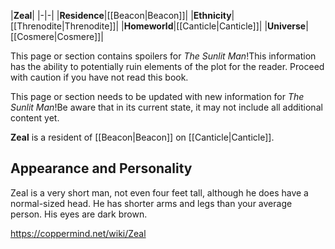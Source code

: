 |**Zeal**|
|-|-|
|**Residence**|[[Beacon\|Beacon]]|
|**Ethnicity**|[[Threnodite\|Threnodite]]|
|**Homeworld**|[[Canticle\|Canticle]]|
|**Universe**|[[Cosmere\|Cosmere]]|

This page or section contains spoilers for *The Sunlit Man*!This information has the ability to potentially ruin elements of the plot for the reader. Proceed with caution if you have not read this book.

This page or section needs to be updated with new information for *The Sunlit Man*!Be aware that in its current state, it may not include all additional content yet.

**Zeal** is a resident of [[Beacon\|Beacon]] on [[Canticle\|Canticle]].

## Appearance and Personality
Zeal is a very short man, not even four feet tall, although he does have a normal-sized head. He has shorter arms and legs than your average person. His eyes are dark brown.



https://coppermind.net/wiki/Zeal